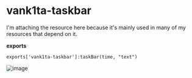 # vank1ta-taskbar
I'm attaching the resource here because it's mainly used in many of my resources that depend on it.

**exports**
```
exports['vank1ta-taskbar']:taskBar(time, "text")
```

![image](https://user-images.githubusercontent.com/76558663/163754807-ffddf75b-5d25-418c-8043-92a9bbc97fb7.png)
